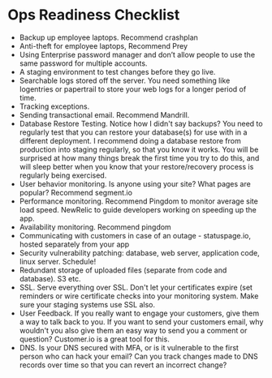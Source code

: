 # Ops Readiness Checklist  
+ Backup up employee laptops. Recommend crashplan
+ Anti-theft for employee laptops, Recommend Prey
+ Using Enterprise password manager and don’t allow people to use the same password for multiple accounts.
+ A staging environment to test changes before they go live.
+ Searchable logs stored off the server. You need something like logentries or papertrail to store your web logs for a longer period of time.
+ Tracking exceptions.
+ Sending transactional email. Recommend Mandrill.
+ Database Restore Testing. Notice how I didn't say backups? You need to regularly test that you can restore your database(s) for use with in a different deployment. I recommend doing a database restore from production into staging regularly, so that you know it works. You will be surprised at how many things break the first time you try to do this, and will sleep better when you know that your restore/recovery process is regularly being exercised.
+ User behavior monitoring. Is anyone using your site? What pages are popular? Recommend segment.io
+ Performance monitoring. Recommend Pingdom to monitor average site load speed. NewRelic to guide developers working on speeding up the app.
+ Availability monitoring. Recommend pingdom
+ Communicating with customers in case of an outage - statuspage.io, hosted separately from your app
+ Security vulnerability patching: database, web server, application code, linux server. Schedule!
+ Redundant storage of uploaded files (separate from code and database). S3 etc.
+ SSL. Serve everything over SSL. Don't let your certificates expire (set reminders or wire certificate checks into your monitoring system. Make sure your staging systems use SSL also.
+ User Feedback. If you really want to engage your customers, give them a way to talk back to you. If you want to send your customers email, why wouldn't you also give them an easy way to send you a comment or question? Customer.io is a great tool for this.
+ DNS. Is your DNS secured with MFA, or is it vulnerable to the first person who can hack your email? Can you track changes made to DNS records over time so that you can revert an incorrect change?

